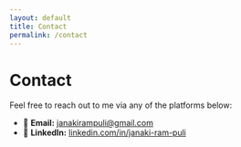 ```yaml
---
layout: default
title: Contact
permalink: /contact
---
```


<h1>Contact</h1>

<p>Feel free to reach out to me via any of the platforms below:</p>

<ul>
  <li>
    📧 <strong>Email:</strong>
    <a href="mailto:janakirampuli@gmail.com">janakirampuli@gmail.com</a>
  </li>
  <li>
    💼 <strong>LinkedIn:</strong>
    <a href="https://www.linkedin.com/in/janaki-ram-puli/" target="_blank" rel="noopener noreferrer">
      linkedin.com/in/janaki-ram-puli
    </a>
  </li>
</ul>
